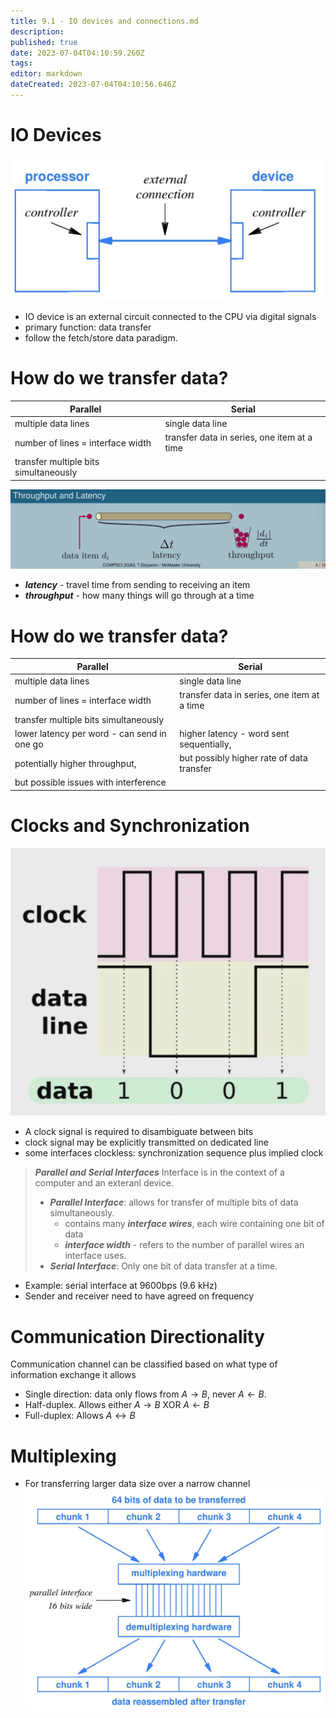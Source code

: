 ```yaml
---
title: 9.1 - IO devices and connections.md
description: 
published: true
date: 2023-07-04T04:10:59.260Z
tags: 
editor: markdown
dateCreated: 2023-07-04T04:10:56.646Z
---
```


# IO Devices
![](/images/20221124103451.png)
- IO device is an external circuit connected to the CPU via digital signals
- primary function: data transfer
- follow the fetch/store data paradigm.

# How do we transfer data?
| Parallel                              | Serial                                      |
| ------------------------------------- | ------------------------------------------- |
| multiple data lines                   | single data line                            |
| number of lines = interface width     | transfer data in series, one item at a time |
| transfer multiple bits simultaneously |                                             |

![](/images/20221124104215.png)

- ***latency*** - travel time from sending to receiving an item
- ***throughput*** - how many things will go through at a time

# How do we transfer data?
| Parallel                                    | Serial                                      |
| ------------------------------------------- | ------------------------------------------- |
| multiple data lines                         | single data line                            |
| number of lines = interface width           | transfer data in series, one item at a time |
| transfer multiple bits simultaneously       |                                             |
| lower latency per word - can send in one go | higher latency - word sent sequentially,    | 
| potentially higher throughput,              | but possibly higher rate of data transfer   |
| but possible issues with interference       |                                             |

# Clocks and Synchronization
![](/images/20221124104855.png)
- A clock signal is required to disambiguate between bits
- clock signal may be explicitly transmitted on dedicated line
- some interfaces clockless: synchronization sequence plus implied clock

> ***Parallel and Serial Interfaces***
> Interface is in the context of a computer and an exteranl device.
> 
> - ***Parallel Interface***: allows for transfer of multiple bits of data simultaneously.
>     - contains many ***interface wires***, each wire containing one bit of data
>     - ***interface width*** - refers to the number of parallel wires an interface uses.
> - ***Serial Interface***: Only one bit of data transfer at a time.

- Example: serial interface at 9600bps (9.6 kHz)
- Sender and receiver need to have agreed on frequency

# Communication Directionality
Communication channel can be classified based on what type of information exchange it allows
- Single direction: data only flows from $A \to B$, never $A \leftarrow B$.
- Half-duplex. Allows either $A \to B$ XOR $A \leftarrow B$
- Full-duplex: Allows $A \leftrightarrow B$

# Multiplexing
- For transferring larger data size over a narrow channel
![](/images/20221124110150.png)

